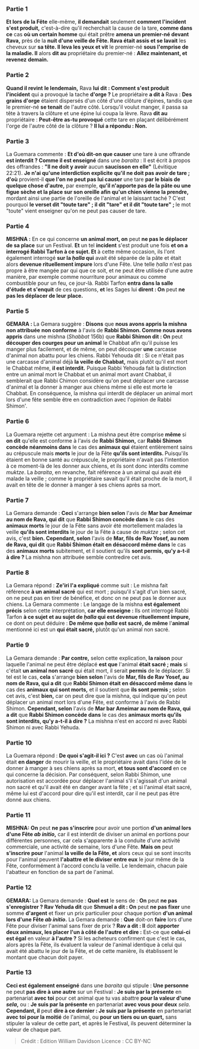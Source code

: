 
### Partie 1
<b>Et lors de la Fête</b> elle-même, <b>il demandait</b> seulement <b>comment l'incident s'est produit,</b> c'est-à-dire qu'il recherchait la cause de la tare, <b>comme dans ce</b> cas <b>où un certain homme</b> qui était prêtre <b>amena un premier-né devant Rava,</b> près de la <b>nuit d'une veille de Fête. Rava était assis et se lavait</b> les cheveux sur <b>sa tête. Il leva les yeux et vit</b> le premier-né <b>sous l'emprise de la maladie. Il</b> alors <b>dit au</b> propriétaire du premier-né : <b>Allez maintenant, et revenez</b> <b>demain.</b>

### Partie 2
<b>Quand il revint</b> <b>le lendemain,</b> Rava <b>lui dit : Comment s'est produit l'incident</b> qui a provoqué la tache <b>d'orge ? </b> Le propriétaire <b>a dit à</b> Rava : <b>Des grains d'orge</b> étaient dispersés d'un côté d'une clôture d'épines, tandis que</b> le premier-né <b>se tenait</b> de l'autre côté. Lorsqu'il voulut manger, il passa sa tête à travers la clôture et une épine lui coupa la lèvre.</b> Rava <b>dit au</b> propriétaire : <b>Peut-être as-tu provoqué</b> cette tare en plaçant délibérément l'orge de l'autre côté de la clôture ? <b>Il lui a répondu : Non.</b>

### Partie 3
La Guemara commente : <b>Et d'où dit-on que causer</b> une tare à une offrande <b>est interdit ? Comme il est enseigné</b> dans une <i>baraita</i> : Il est écrit à propos des offrandes : <b>"Il ne doit y avoir</b> aucun <b>saucisson en elle"</b> (Lévitique 22:21). <b>Je n'ai qu'une interdiction explicite</b> <b>qu'il ne doit pas avoir de tare ; d'où</b> provient-il <b>que l'on ne peut pas lui causer</b> une tare <b>par le biais de quelque chose d'autre,</b> par exemple, <b>qu'il n'apporte pas de la pâte ou une figue sèche et la place sur son oreille afin qu'un chien vienne la prendre,</b> mordant ainsi une partie de l'oreille de l'animal et le laissant taché ? C'est pourquoi <b>le verset dit "toute tare" ; il dit "tare" et il dit "toute tare" ; </b> le mot "toute" vient enseigner qu'on ne peut pas causer de tare.

### Partie 4
<strong>MISHNA :</strong> En ce qui concerne <b>un animal mort, on</b> peut <b>ne pas le déplacer de sa place</b> sur un Festival. <b>Et</b> un tel <b>incident</b> s'est produit une fois <b>et on a interrogé Rabbi Tarfon à ce sujet. Et</b> à cette même occasion, ils l'ont également interrogé <b>sur la <i>ḥalla</i> qui</b> avait été séparée de la pâte et était alors <b>devenue rituellement impure</b> lors d'une Fête. Une telle <i>ḥalla</i> n'est pas propre à être mangée par qui que ce soit, et ne peut être utilisée d'une autre manière, par exemple comme nourriture pour animaux ou comme combustible pour un feu, ce jour-là. Rabbi Tarfon <b>entra dans la salle d'étude et s'enquit</b> de ces questions, <b>et</b> les Sages lui <b>dirent : On</b> peut <b>ne pas les déplacer de leur place.</b>

### Partie 5
<strong>GEMARA : </strong>La Gemara suggère : <b>Disons</b> que <b>nous avons appris la mishna non attribuée</b> <b>non conforme</b> à l'avis de <b>Rabbi Shimon. Comme nous avons appris</b> dans une mishna (<i>Shabbat</i> 156b) que <b>Rabbi Shimon dit : On</b> peut <b>découper des courges pour un animal</b> le Chabbat afin qu'il puisse les manger plus facilement, et de même, on peut découper <b>une</b> carcasse d'animal non abattu pour les chiens. Rabbi Yehouda dit : Si ce n'était pas une carcasse d'animal</b> déjà <b>la veille de Chabbat,</b> mais plutôt qu'il est mort le Chabbat même, <b>il est interdit.</b> Puisque Rabbi Yehouda fait la distinction entre un animal mort le Chabbat et un animal mort avant Chabbat, il semblerait que Rabbi Chimon considère qu'on peut déplacer une carcasse d'animal et la donner à manger aux chiens même si elle est morte le Chabbat. En conséquence, la mishna qui interdit de déplacer un animal mort lors d'une fête semble être en contradiction avec l'opinion de Rabbi Shimon'.

### Partie 6
La Guemara rejette cet argument : La mishna peut être comprise <b>même</b> si <b>on dit</b> qu'elle est conforme à l'avis de <b>Rabbi Shimon,</b> car <b>Rabbi Shimon</b> <b>concède néanmoins dans</b> le cas des <b>animaux qui</b> étaient entièrement sains au crépuscule mais <b>morts</b> le jour de la Fête <b>qu'ils sont interdits. </b> Puisqu'ils étaient en bonne santé au crépuscule, le propriétaire n'avait pas l'intention à ce moment-là de les donner aux chiens, et ils sont donc interdits comme <i>muktze</i>. La <i>baraita</i>, en revanche, fait référence à un animal qui avait été malade la veille ; comme le propriétaire savait qu'il était proche de la mort, il avait en tête de le donner à manger à ses chiens après sa mort.

### Partie 7
La Gemara demande : <b>Ceci</b> s'arrange <b>bien selon</b> l'avis de <b>Mar bar Ameimar au nom de Rava, qui dit</b> que <b>Rabbi Shimon concède dans</b> le cas des <b>animaux morts</b> le jour de la Fête sans avoir été mortellement malades la veille <b>qu'ils sont interdits</b> le jour de la Fête à cause de <i>muktze</i> ; selon cet avis, c'est <b>bien. Cependant, selon</b> l'avis de <b>Mar, fils de Rav Yosef, au nom de Rava, qui dit</b> que <b>Rabbi Shimon était en désaccord même dans</b> le cas des <b>animaux morts</b> subitement, et il soutient qu'ils <b>sont permis, qu'y a-t-il à dire ? </b> La mishna non attribuée semble contredire cet avis.

### Partie 8
La Gemara répond : <b>Ze'iri l'a expliqué</b> comme suit : Le mishna fait référence <b>à un animal sacré</b> qui est mort ; puisqu'il s'agit d'un bien sacré, on ne peut pas en tirer de bénéfice, et donc on ne peut pas le donner aux chiens. La Gemara commente : Le langage de la mishna <b>est également précis</b> selon cette interprétation, <b>car elle enseigne :</b> Ils ont interrogé Rabbi Tarfon <b>à ce sujet et au sujet de <i>ḥalla</i> qui est devenue rituellement impure,</b> ce dont on peut déduire : <b>De même que <i>ḥalla</i> est sacré, de même</b> l'<b>animal</b> mentionné ici est un <b>qui était sacré,</b> plutôt qu'un animal non sacré.

### Partie 9
La Gemara demande : <b>Par contre,</b> selon cette explication, <b>la raison</b> pour laquelle l'animal ne peut être déplacé <b>est que</b> l'animal <b>était sacré ; mais</b> si c'était <b>un animal non sacré</b> qui était mort, il serait <b>permis</b> de le déplacer. Si tel est le cas, <b>cela</b> s'arrange <b>bien selon</b> l'avis de <b>Mar, fils de Rav Yosef, au nom de Rava, qui a dit</b> que <b>Rabbi Shimon était en désaccord même dans</b> le cas des <b>animaux qui sont morts,</b> et il soutient que <b>ils sont permis ; </b> selon cet avis, c'est <b>bien,</b> car on peut dire que la mishna, qui indique qu'on peut déplacer un animal mort lors d'une Fête, est conforme à l'avis de Rabbi Shimon. <b>Cependant, selon</b> l'avis de <b>Mar bar Ameimar au nom de Rava, qui a dit</b> que <b>Rabbi Shimon concède dans</b> le cas des <b>animaux morts qu'ils sont interdits, qu'y a-t-il à dire ?</b> La mishna n'est en accord ni avec Rabbi Shimon ni avec Rabbi Yehuda.

### Partie 10
La Guemara répond : <b>De quoi s'agit-il ici ?</b> C'est <b>avec</b> un cas où l'animal était <b>en danger</b> de mourir la veille, et le propriétaire avait dans l'idée de le donner à manger à ses chiens après sa mort, <b>et tous sont d'accord</b> en ce qui concerne la décision. Par conséquent, selon Rabbi Shimon, une autorisation est accordée pour déplacer l'animal s'il s'agissait d'un animal non sacré et qu'il avait été en danger avant la fête ; et si l'animal était sacré, même lui est d'accord pour dire qu'il est interdit, car il ne peut pas être donné aux chiens.

### Partie 11
<strong>MISHNA:</strong> <b>On</b> peut <b>ne pas s'inscrire</b> pour avoir une portion <b>d'un animal lors d'une Fête <i>ab initio</i>,</b> car il est interdit de diviser un animal en portions pour différentes personnes, car cela s'apparente à la conduite d'une activité commerciale, une activité de semaine, lors d'une Fête. <b>Mais on</b> peut <b>s'inscrire pour</b> l'animal <b>la veille de la Fête, et</b> alors ceux qui se sont inscrits pour l'animal peuvent <b>l'abattre et le diviser</b> <b>entre eux</b> le jour même de la Fête, conformément à l'accord conclu la veille. Le lendemain, chacun paie l'abatteur en fonction de sa part de l'animal.

### Partie 12
<strong>GEMARA:</strong> La Gemara demande : <b>Quel est</b> le sens de : <b>On</b> peut <b>ne pas s'enregistrer ? Rav Yehuda dit</b> que <b>Shmuel a dit : On</b> peut <b>ne pas fixer</b> une somme <b>d'argent</b> et fixer un prix particulier pour chaque portion <b>d'un animal lors d'une Fête <i>ab initio</i>.</b> La Gemara demande : <b>Que</b> doit-on <b>faire</b> lors d'une Fête pour diviser l'animal sans fixer de prix ? <b>Rav a dit : Il</b> doit <b>apporter deux animaux, les placer l'un à côté de l'autre et dire :</b> Est-ce que <b>celui-ci est égal</b> en valeur <b>à l'autre ?</b> Si les acheteurs confirment que c'est le cas, alors après la Fête, ils évaluent la valeur de l'animal identique à celui qui avait été abattu le jour de la Fête, et de cette manière, ils établissent le montant que chacun doit payer.

### Partie 13
<b>Ceci est également enseigné</b> dans une <i>baraita</i> qui stipule : <b>Une personne</b> ne peut <b>pas dire à une autre</b> sur un Festival : <b>Je suis par la présente</b> en partenariat <b>avec toi</b> pour cet animal que tu vas abattre <b>pour la valeur d'une <i>sela</i>,</b> ou : <b>Je suis par la présente</b> en partenariat <b>avec vous pour deux</b> <i>sela</i>. <b>Cependant, il</b> peut <b>dire à ce dernier : Je suis par la présente</b> en partenariat <b>avec toi pour la moitié</b> de l'animal, ou <b>pour un tiers ou un quart,</b> sans stipuler la valeur de cette part, et après le Festival, ils peuvent déterminer la valeur de chaque part.

>Crédit : Edition William Davidson
>Licence : CC BY-NC